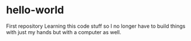 # hello-world
First repository
Learning this code stuff so I no longer have to build things with just my hands but with a computer as well.
